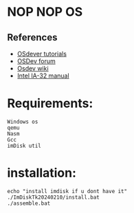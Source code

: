 # NOP NOP OS

## References

- [OSdever tutorials](http://www.osdever.net/tutorials)
- [OSDev forum](http://forum.osdev.org/)
- [Osdev wiki](https://wiki.osdev.org/Expanded_Main_Page)
- [Intel IA-32 manual](https://manualsdump.com/en/manuals/intel-ia-32/110723/1)

# Requirements:
    Windows os
    qemu
    Nasm
    Gcc
    imDisk util
    
# installation:
    echo "install imdisk if u dont have it"
    ./ImDiskTk20240210/install.bat
    ./assemble.bat
